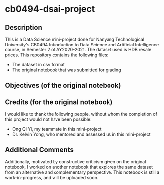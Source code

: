 # cb0494-dsai-project

## Description
This is a Data Science mini-project done for Nanyang Technological University's CB0494 Introduction to Data Science and Artificial Intelligence course, in Semester 2 of AY2020-2021.
The dataset used is HDB resale prices.
This repository contains the following files:
* The dataset in csv format
* The original notebook that was submitted for grading

## Objectives (of the original notebook)

## Credits (for the original notebook)
I would like to thank the following people, without whom the completion of this project would not have been possible:
* Ong Qi Yi, my teammate in this mini-project
* Dr. Kelvin Yong, who mentored and assessed us in this mini-project

## Additional Comments
Additionally, motivated by constructive criticism given on the original notebook, I worked on another notebook that explores the same dataset from an alternative and complementary perspective.
This notebook is still a work-in-progress, and will be uploaded soon.
